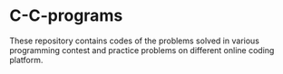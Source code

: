 # C-C-programs
These repository contains codes of the problems solved in various programming contest and practice problems on different online coding platform.
